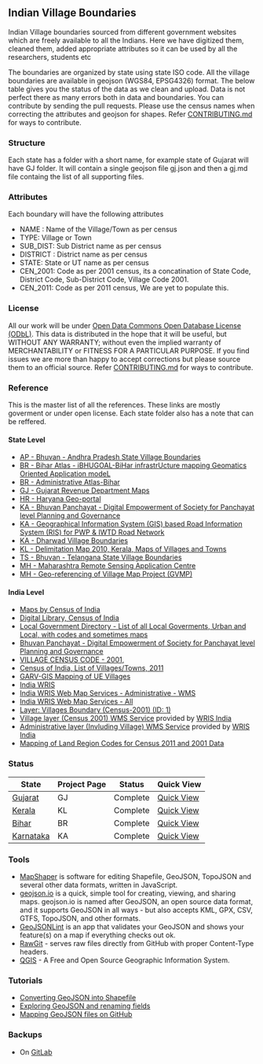 ## Indian Village Boundaries
Indian Village boundaries sourced from different government websites which are freely available to all the Indians. Here we have digitized them, cleaned them, added appropriate attributes so it can be used by all the researchers, students etc

The boundaries are organized by state using state ISO code. All the village boundaries are available in geojson (WGS84, EPSG4326) format. The below table gives you the status of the data as we clean and upload. Data is not perfect there as many errors both in data and boundaries. You can contribute by sending the pull requests. Please use the census names when correcting the attributes and geojson for shapes. Refer [CONTRIBUTING.md](CONTRIBUTING.md) for ways to contribute.


### Structure
Each state has a folder with a short name, for example state of Gujarat will have GJ folder. It will contain a single geojson file gj.json and then a gj.md file containg the list of all supporting files.


### Attributes
Each boundary will have the following attributes

* NAME : Name of the Village/Town as per census
* TYPE: Village or Town
* SUB_DIST: Sub District name as per census
* DISTRICT : District name as per census
* STATE: State or UT name as per census
* CEN_2001: Code as per 2001 census, its a concatination of State Code, District Code, Sub-District Code, Village Code 2001.
* CEN_2011: Code as per 2011 census, We are yet to populate this. 


### License
All our work will be under [Open Data Commons Open Database License (ODbL)](http://opendatacommons.org/licenses/odbl/). This data is distributed in the hope that it will be useful, but WITHOUT ANY WARRANTY; without even the implied warranty of MERCHANTABILITY or FITNESS FOR A PARTICULAR PURPOSE.  If you find issues we are more than happy to accept corrections but please source them to an official source. Refer [CONTRIBUTING.md](CONTRIBUTING.md) for ways to contribute.


### Reference
This is the master list of all the references. These links are mostly goverment or under open license. Each state folder also has a note that can be reffered.

#### State Level
- [AP - Bhuvan - Andhra Pradesh State Village Boundaries](http://bhuvan.nrsc.gov.in/state/ap)
- [BR - Bihar Atlas -  iBHUGOAL-BiHar infrastrUcture mapping Geomatics Oriented Application modeL](http://gis.bih.nic.in/Map/BiharMap.aspx)
- [BR - Administrative Atlas-Bihar](http://www.censusindia.gov.in/2011census/maps/atlas/Bihar.html)
- [GJ - Gujarat Revenue Department Maps](https://revenuedepartment.gujarat.gov.in/village-map)
- [HR - Haryana Geo-portal](http://www.harsac.org/hsdi.htm)
- [KA - Bhuvan Panchayat - Digital Empowerment of Society for Panchayat level Planning and Governance](http://www.bhuvan-panchayat.nrsc.gov.in/#SISDP)
- [KA - Geographical Information System (GIS) based Road Information System (RIS) for PWP & IWTD Road Network](http://103.241.144.46:8888/webris/webris)
- [KA - Dharwad Village Boundaries](http://www.dharwad.nic.in/dwd_vill.htm)
- [KL - Delimitation Map 2010, Kerala, Maps of Villages and Towns](http://delimitation.lsgkerala.gov.in/map)
- [TS - Bhuvan - Telangana State Village Boundaries](http://bhuvan.nrsc.gov.in/state/ts)
- [MH - Maharashtra Remote Sensing Application Centre](http://www.mrsac.gov.in/en)
- [MH - Geo-referencing of Village Map Project (GVMP)](http://www.mrsac.gov.in/en/projects/high-resolution-data-base-mapping/geo-referencing-village-map-project-gvmp)


#### India Level
- [Maps by Census of India](http://www.censusindia.gov.in/2011-common/map.html)
- [Digital Library, Census of India](http://www.censusindia.gov.in/DigitalLibrary/MapsCategory.aspx)
- [Local Government Directory - List of all Local Goverments, Urban and Local, with codes and sometimes maps ](http://lgdirectory.gov.in/)
- [Bhuvan Panchayat - Digital Empowerment of Society for Panchayat level Planning and Governance](http://www.bhuvan-panchayat.nrsc.gov.in/#SISDP)
- [VILLAGE CENSUS CODE - 2001, ](http://pmgsy.nic.in/census-code.asp)
- [Census of India, List of Villages/Towns, 2011](http://censusindia.gov.in/2011census/Listofvillagesandtowns.aspx) 
- [GARV-GIS Mapping of UE Villages](https://ncog.gov.in/garvgis/admin/gisModule)
- [India WRIS](http://india-wris.nrsc.gov.in/GeoVisualization.html?UType=R2VuZXJhbA==?UName=)
- [India WRIS Web Map Services - Administrative - WMS](http://india-wris.nrsc.gov.in/arcgis/services/SubInfoSysLCC/Admin_subinfo_a/MapServer/WMSServer)
- [India WRIS Web Map Services - All](http://india-wris.nrsc.gov.in/WMSServicesApp.html?UType=R2VuZXJhbA==?UName=)
- [Layer: Villages Boundary (Census-2001) (ID: 1)](http://india-wris.nrsc.gov.in/ArcGIS/rest/services/SubInfoSysLCC/Rural/MapServer/1/query)
- [Village layer (Census 2001) WMS Service](http://india-wris.nrsc.gov.in/arcgis/services/SubInfoSysLCC/Rural/MapServer/WMSServer) provided by [WRIS India](http://india-wris.nrsc.gov.in/WMSServicesApp.html)
- [Administrative layer (Invluding Village) WMS Service](http://india-wris.nrsc.gov.in/arcgis/services/SubInfoSysLCC/Admin_subinfo_a/MapServer/WMSServer) provided by [WRIS India](http://india-wris.nrsc.gov.in/WMSServicesApp.html)
- [Mapping of Land Region Codes for Census 2011 and 2001 Data](https://egovstandards.gov.in/mapping_land_region_codification) 

### Status


State | Project Page | Status | Quick View 
------------ | ------------- | ------------- | ------------- 
[Gujarat](/gj) | GJ | Complete | [Quick View](http://mapshaper.org/?files=https://rawgit.com/datameet/indian_village_boundaries/master/gj/gj.geojson)
[Kerala](/kl) | KL | Complete  | [Quick View](http://mapshaper.org/?files=https://rawgit.com/datameet/indian_village_boundaries/master/kl/kl.geojson)
[Bihar](/br) | BR | Complete  | [Quick View](http://mapshaper.org/?files=https://rawgit.com/datameet/indian_village_boundaries/master/br/br.geojson)
[Karnataka](/ka) | KA | Complete  | [Quick View](http://mapshaper.org/?files=https://rawgit.com/datameet/indian_village_boundaries/master/ka/ka.geojson)

### Tools 
- [MapShaper](http://mapshaper.org/) is software for editing Shapefile, GeoJSON, TopoJSON and several other data formats, written in JavaScript.
- [geojson.io](http://geojson.io/) is a quick, simple tool for creating, viewing, and sharing maps. geojson.io is named after GeoJSON, an open source data format, and it supports GeoJSON in all ways - but also accepts KML, GPX, CSV, GTFS, TopoJSON, and other formats.
- [GeoJSONLint](http://geojsonlint.com/) is an app that validates your GeoJSON and shows your feature(s) on a map if everything checks out ok.
- [RawGit](https://rawgit.com/) - serves raw files directly from GitHub with proper Content-Type headers.
- [QGIS](http://www.qgis.org/en/site/) - A Free and Open Source Geographic Information System.

### Tutorials 
- [Converting GeoJSON into Shapefile](https://archive.org/details/geojson_to_shapefile)
- [Exploring GeoJSON and renaming fields](https://archive.org/details/exploring_geojson_and_renaming_fields)
- [Mapping GeoJSON files on GitHub](https://help.github.com/articles/mapping-geojson-files-on-github/) 


### Backups
- On [GitLab](https://gitlab.com/datameet/indian_village_boundaries)
